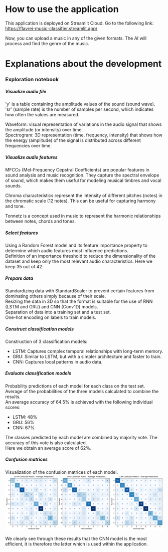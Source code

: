 # How to use the application
This application is deployed on Streamlit Cloud. Go to the following link:  https://flavrei-music-classifier.streamlit.app/  

Now, you can upload a music in any of the given formats. The AI will process and find the genre of the music.  

# Explanations about the development
### Exploration notebook
##### Visualize audio file
'y' is a table containing the amplitude values ​​of the sound (sound wave).  
'sr' (sample rate) is the number of samples per second, which indicates how often the values ​​are measured.  

Waveform: visual representation of variations in the audio signal that shows the amplitude (or intensity) over time.  
Spectrogram: 3D representation (time, frequency, intensity) that shows how the energy (amplitude) of the signal is distributed across different frequencies over time.  

##### Visualize audio features
MFCCs (Mel-Frequency Cepstral Coefficients) are popular features in sound analysis and music recognition. They capture the spectral envelope of sound, which makes them useful for modeling musical timbres and vocal sounds.  

Chroma characteristics represent the intensity of different pitches (notes) in the chromatic scale (12 notes). This can be useful for capturing harmony and tone.  

Tonnetz is a concept used in music to represent the harmonic relationships between notes, chords and tones.  

##### Select features
Using a Random Forest model and its feature importance property to determine which audio features most influence predictions.  
Definition of an importance threshold to reduce the dimensionality of the dataset and keep only the most relevant audio characteristics. Here we keep 35 out of 42.  

##### Prepare data
Standardizing data with StandardScaler to prevent certain features from dominating others simply because of their scale.  
Resizing the data in 3D so that the format is suitable for the use of RNN (LSTM and GRU) and CNN (Conv1D) models.  
Separation of data into a training set and a test set.  
One-hot encoding on labels to train models.  

##### Construct classification models
Construction of 3 classification models:  
- LSTM: Captures complex temporal relationships with long-term memory.  
- GRU: Similar to LSTM, but with a simpler architecture and faster to train.  
- CNN: Captures local patterns in audio data.  

##### Evaluate classification models
Probability predictions of each model for each class on the test set.  
Average of the probabilities of the three models calculated to combine the results.  
An average accuracy of 64.5% is achieved with the following individual scores:  
- LSTM: 48%  
- GRU: 56%  
- CNN: 67%  

The classes predicted by each model are combined by majority vote. The accuracy of this vote is also calculated.  
Here we obtain an average score of 62%.  

##### Confusion matrices
Visualization of the confusion matrices of each model.  
![Confusion Matrices](img/confusion_matrices.png)  

We clearly see through these results that the CNN model is the most efficient, it is therefore the latter which is used within the application.  
